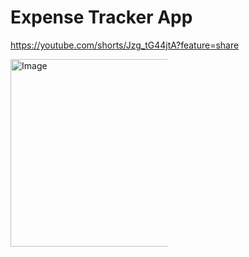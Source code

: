 # Expense Tracker App

https://youtube.com/shorts/Jzg_tG44jtA?feature=share

<img width="300" height="400" alt="Image" src="https://github.com/user-attachments/assets/2aafa334-db60-4643-aee5-222ddda85e82" style="max-width: 50%; display: block; height: auto;" />


